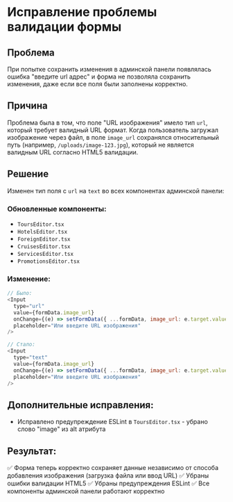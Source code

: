 # Исправление проблемы валидации формы

## Проблема
При попытке сохранить изменения в админской панели появлялась ошибка "введите url адрес" и форма не позволяла сохранить изменения, даже если все поля были заполнены корректно.

## Причина
Проблема была в том, что поле "URL изображения" имело тип `url`, который требует валидный URL формат. Когда пользователь загружал изображение через файл, в поле `image_url` сохранялся относительный путь (например, `/uploads/image-123.jpg`), который не является валидным URL согласно HTML5 валидации.

## Решение
Изменен тип поля с `url` на `text` во всех компонентах админской панели:

### Обновленные компоненты:
- `ToursEditor.tsx`
- `HotelsEditor.tsx` 
- `ForeignEditor.tsx`
- `CruisesEditor.tsx`
- `ServicesEditor.tsx`
- `PromotionsEditor.tsx`

### Изменение:
```javascript
// Было:
<Input
  type="url"
  value={formData.image_url}
  onChange={(e) => setFormData({ ...formData, image_url: e.target.value })}
  placeholder="Или введите URL изображения"
/>

// Стало:
<Input
  type="text"
  value={formData.image_url}
  onChange={(e) => setFormData({ ...formData, image_url: e.target.value })}
  placeholder="Или введите URL изображения"
/>
```

## Дополнительные исправления:
- Исправлено предупреждение ESLint в `ToursEditor.tsx` - убрано слово "image" из alt атрибута

## Результат:
✅ Форма теперь корректно сохраняет данные независимо от способа добавления изображения (загрузка файла или ввод URL)
✅ Убраны ошибки валидации HTML5
✅ Убраны предупреждения ESLint
✅ Все компоненты админской панели работают корректно






